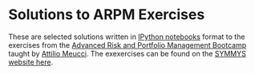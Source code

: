 Solutions to ARPM Exercises
====

These are selected solutions written in [IPython notebooks](http://ipython.org/notebook.html) format to the exercises from the [Advanced Risk and Portfolio Management Bootcamp](http://www.symmys.com/arpm-bootcamp/program) taught by [Attilio Meucci](http://www.symmys.com/attilio-meucci/publications). The exexercises can be found on the [SYMMYS website here](http://www.symmys.com/node/170).

